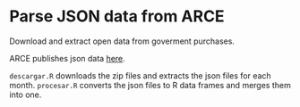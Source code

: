 
# Parse JSON data from ARCE

Download and extract open data from goverment purchases.

ARCE publishes json data [here](https://catalogodatos.gub.uy/dataset/arce-datos-historicos-de-compras).

`descargar.R` downloads the zip files and extracts the json files for each month.
`procesar.R` converts the json files to R data frames and merges them into one.



